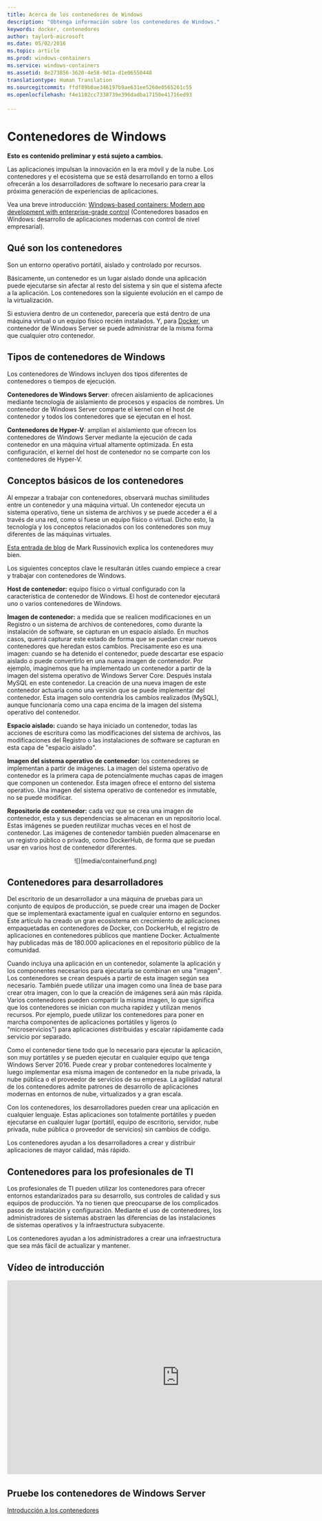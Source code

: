 ```yaml
---
title: Acerca de los contenedores de Windows
description: "Obtenga información sobre los contenedores de Windows."
keywords: docker, contenedores
author: taylorb-microsoft
ms.date: 05/02/2016
ms.topic: article
ms.prod: windows-containers
ms.service: windows-containers
ms.assetid: 8e273856-3620-4e58-9d1a-d1e06550448
translationtype: Human Translation
ms.sourcegitcommit: ffdf89b0ae346197b9ae631ee5260e0565261c55
ms.openlocfilehash: f4e1102cc7338739e396dadba17150e41716ed93

---
```


# Contenedores de Windows

**Esto es contenido preliminar y está sujeto a cambios.** 

Las aplicaciones impulsan la innovación en la era móvil y de la nube. Los contenedores y el ecosistema que se está desarrollando en torno a ellos ofrecerán a los desarrolladores de software lo necesario para crear la próxima generación de experiencias de aplicaciones.

Vea una breve introducción: [Windows-based containers: Modern app development with enterprise-grade control](https://youtu.be/Ryx3o0rD5lY) (Contenedores basados en Windows: desarrollo de aplicaciones modernas con control de nivel empresarial).

## Qué son los contenedores

Son un entorno operativo portátil, aislado y controlado por recursos.

Básicamente, un contenedor es un lugar aislado donde una aplicación puede ejecutarse sin afectar al resto del sistema y sin que el sistema afecte a la aplicación. Los contenedores son la siguiente evolución en el campo de la virtualización.

Si estuviera dentro de un contenedor, parecería que está dentro de una máquina virtual o un equipo físico recién instalados. Y, para [Docker](https://www.docker.com/), un contenedor de Windows Server se puede administrar de la misma forma que cualquier otro contenedor.

## Tipos de contenedores de Windows

Los contenedores de Windows incluyen dos tipos diferentes de contenedores o tiempos de ejecución.

**Contenedores de Windows Server**: ofrecen aislamiento de aplicaciones mediante tecnología de aislamiento de procesos y espacios de nombres. Un contenedor de Windows Server comparte el kernel con el host de contenedor y todos los contenedores que se ejecutan en el host.

**Contenedores de Hyper-V**: amplían el aislamiento que ofrecen los contenedores de Windows Server mediante la ejecución de cada contenedor en una máquina virtual altamente optimizada. En esta configuración, el kernel del host de contenedor no se comparte con los contenedores de Hyper-V.


## Conceptos básicos de los contenedores

Al empezar a trabajar con contenedores, observará muchas similitudes entre un contenedor y una máquina virtual. Un contenedor ejecuta un sistema operativo, tiene un sistema de archivos y se puede acceder a él a través de una red, como si fuese un equipo físico o virtual. Dicho esto, la tecnología y los conceptos relacionados con los contenedores son muy diferentes de las máquinas virtuales.  

[Esta entrada de blog](http://azure.microsoft.com/blog/2015/08/17/containers-docker-windows-and-trends/) de Mark Russinovich explica los contenedores muy bien.

Los siguientes conceptos clave le resultarán útiles cuando empiece a crear y trabajar con contenedores de Windows. 

**Host de contenedor:** equipo físico o virtual configurado con la característica de contenedor de Windows. El host de contenedor ejecutará uno o varios contenedores de Windows.

**Imagen de contenedor:** a medida que se realicen modificaciones en un Registro o un sistema de archivos de contenedores, como durante la instalación de software, se capturan en un espacio aislado.  En muchos casos, querrá capturar este estado de forma que se puedan crear nuevos contenedores que heredan estos cambios. Precisamente eso es una imagen: cuando se ha detenido el contenedor, puede descartar ese espacio aislado o puede convertirlo en una nueva imagen de contenedor. Por ejemplo, imaginemos que ha implementado un contenedor a partir de la imagen del sistema operativo de Windows Server Core. Después instala MySQL en este contenedor. La creación de una nueva imagen de este contenedor actuaría como una versión que se puede implementar del contenedor. Esta imagen solo contendría los cambios realizados (MySQL), aunque funcionaría como una capa encima de la imagen del sistema operativo del contenedor.

**Espacio aislado:** cuando se haya iniciado un contenedor, todas las acciones de escritura como las modificaciones del sistema de archivos, las modificaciones del Registro o las instalaciones de software se capturan en esta capa de "espacio aislado".  
 
**Imagen del sistema operativo de contenedor:** los contenedores se implementan a partir de imágenes. La imagen del sistema operativo de contenedor es la primera capa de potencialmente muchas capas de imagen que componen un contenedor. Esta imagen ofrece el entorno del sistema operativo. Una imagen del sistema operativo de contenedor es inmutable, no se puede modificar.

**Repositorio de contenedor:** cada vez que se crea una imagen de contenedor, esta y sus dependencias se almacenan en un repositorio local. Estas imágenes se pueden reutilizar muchas veces en el host de contenedor. Las imágenes de contenedor también pueden almacenarse en un registro público o privado, como DockerHub, de forma que se puedan usar en varios host de contenedor diferentes.

<center>![](media/containerfund.png)</center>

## Contenedores para desarrolladores

Del escritorio de un desarrollador a una máquina de pruebas para un conjunto de equipos de producción, se puede crear una imagen de Docker que se implementará exactamente igual en cualquier entorno en segundos. Este artículo ha creado un gran ecosistema en crecimiento de aplicaciones empaquetadas en contenedores de Docker, con DockerHub, el registro de aplicaciones en contenedores públicos que mantiene Docker. Actualmente hay publicadas más de 180.000 aplicaciones en el repositorio público de la comunidad.  

Cuando incluya una aplicación en un contenedor, solamente la aplicación y los componentes necesarios para ejecutarla se combinan en una "imagen". Los contenedores se crean después a partir de esta imagen según sea necesario. También puede utilizar una imagen como una línea de base para crear otra imagen, con lo que la creación de imágenes será aún más rápida.  Varios contenedores pueden compartir la misma imagen, lo que significa que los contenedores se inician con mucha rapidez y utilizan menos recursos. Por ejemplo, puede utilizar los contenedores para poner en marcha componentes de aplicaciones portátiles y ligeros (o "microservicios") para aplicaciones distribuidas y escalar rápidamente cada servicio por separado.

Como el contenedor tiene todo que lo necesario para ejecutar la aplicación, son muy portátiles y se pueden ejecutar en cualquier equipo que tenga Windows Server 2016. Puede crear y probar contenedores localmente y luego implementar esa misma imagen de contenedor en la nube privada, la nube pública o el proveedor de servicios de su empresa. La agilidad natural de los contenedores admite patrones de desarrollo de aplicaciones modernas en entornos de nube, virtualizados y a gran escala.

Con los contenedores, los desarrolladores pueden crear una aplicación en cualquier lenguaje. Estas aplicaciones son totalmente portátiles y pueden ejecutarse en cualquier lugar (portátil, equipo de escritorio, servidor, nube privada, nube pública o proveedor de servicios) sin cambios de código.  

Los contenedores ayudan a los desarrolladores a crear y distribuir aplicaciones de mayor calidad, más rápido.

## Contenedores para los profesionales de TI ##

Los profesionales de TI pueden utilizar los contenedores para ofrecer entornos estandarizados para su desarrollo, sus controles de calidad y sus equipos de producción. Ya no tienen que preocuparse de los complicados pasos de instalación y configuración. Mediante el uso de contenedores, los administradores de sistemas abstraen las diferencias de las instalaciones de sistemas operativos y la infraestructura subyacente.

Los contenedores ayudan a los administradores a crear una infraestructura que sea más fácil de actualizar y mantener.

## Vídeo de introducción

<iframe 
src="https://channel9.msdn.com/Blogs/containers/Containers-101-with-Microsoft-and-Docker/player" width="800" height="450" allowFullScreen="true" frameBorder="0" scrolling="no"></iframe>


## Pruebe los contenedores de Windows Server

[Introducción a los contenedores](../quick_start/quick_start.md)




<!--HONumber=Oct16_HO4-->


